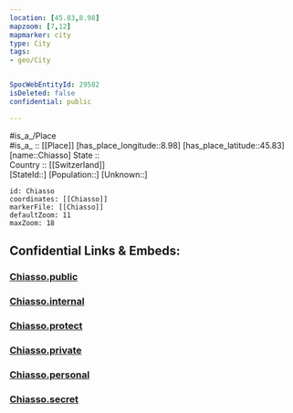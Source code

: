 ```yaml
---
location: [45.83,8.98] 
mapzoom: [7,12] 
mapmarker: city 
type: City
tags:
- geo/City


SpocWebEntityId: 29582
isDeleted: false
confidential: public

---
```

#is_a_/Place  
#is_a_ :: [[Place]] 
[has_place_longitude::8.98] 
[has_place_latitude::45.83] 
[name::Chiasso] 
State ::  
Country :: [[Switzerland]]  
[StateId::] 
[Population::] 
[Unknown::] 


```leaflet
id: Chiasso
coordinates: [[Chiasso]] 
markerFile: [[Chiasso]] 
defaultZoom: 11 
maxZoom: 18
```


## Confidential Links & Embeds: 

### [Chiasso.public](/_public/\Earth\Continent\Europe\Europe~Central\Switzerland\Switzerland~Cantons\Ticino\CityChiasso.public.md) 

### [Chiasso.internal](/_internal/\Earth\Continent\Europe\Europe~Central\Switzerland\Switzerland~Cantons\Ticino\CityChiasso.internal.md) 

### [Chiasso.protect](/_protect/\Earth\Continent\Europe\Europe~Central\Switzerland\Switzerland~Cantons\Ticino\CityChiasso.protect.md) 

### [Chiasso.private](/_private/\Earth\Continent\Europe\Europe~Central\Switzerland\Switzerland~Cantons\Ticino\CityChiasso.private.md) 

### [Chiasso.personal](/_personal/\Earth\Continent\Europe\Europe~Central\Switzerland\Switzerland~Cantons\Ticino\CityChiasso.personal.md) 

### [Chiasso.secret](/_secret/\Earth\Continent\Europe\Europe~Central\Switzerland\Switzerland~Cantons\Ticino\CityChiasso.secret.md)

